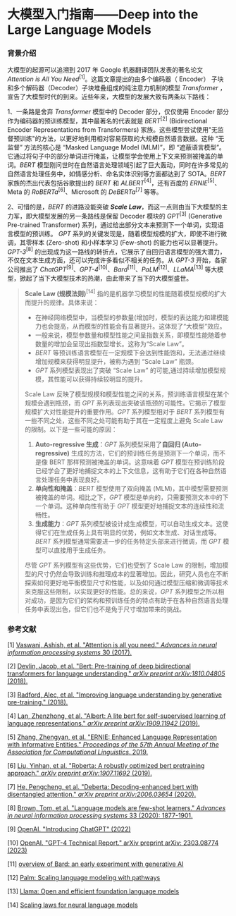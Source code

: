 # 大模型入门指南——Deep into the Large Language Models


<!--more-->

### 背景介绍

大模型的起源可以追溯到 2017 年 Google 机器翻译团队发表的著名论文 *Attention is All You Need*$^{[1]}$。这篇文章提出的由多个编码器（ Encoder） 子块和多个解码器（Decoder）子块堆叠组成的纯注意力机制的模型 *Transformer* ，宣告了大模型时代的到来。近些年来，大模型的发展大致有两条以下路线：

1、一条路是舍弃 *Transformer* 模型中的 Decoder 部分，仅仅使用 Encoder 部分作为编码器的预训练模型，其中最著名的代表就是 *BERT*$^{[2]}$ (Bidirectional Encoder Representations from Transformers) 家族。这些模型尝试使用"无监督预训练"的方法，以更好地利用相对容易获取的大规模自然语言数据。这种 “无监督” 方法的核心是 “Masked Language Model (MLM)”，即 “遮蔽语言模型”。它通过将句子中的部分单词进行掩盖，让模型学会使用上下文来预测被掩盖的单词。*BERT* 模型刚问世时在自然语言处理领域引起了巨大轰动，同时在许多常见的自然语言处理任务中，如情感分析、命名实体识别等方面都达到了 SOTA。*BERT* 家族的杰出代表包括谷歌提出的 *BERT* 和 *ALBERT*$^{[4]}$，还有百度的 *ERNIE*$^{[5]}$、Meta 的 *RoBERTa*$^{[6]}$、Microsoft 的 *DeBERTa*$^{[7]}$ 等等。

2、可惜的是，*BERT* 的进路没能突破 ***Scale Law***，而这一点则由当下大模型的主力军，即大模型发展的另一条路线是保留 Decoder 模块的 *GPT*$^{[3]}$ (Generative Pre-trained Transformer) 系列，通过给出部分文本来预测下一个单词，实现语言模型的预训练。 *GPT* 系列的关键发现是，随着模型规模的扩大，即使不进行微调，其零样本 (Zero-shot) 和小样本学习 (Few-shot) 的能力也可以显著提升。*GPT-3*$^{[8]}$ 的出现成为这一路线的转折点，它展示了自回归语言模型的强大潜力，不仅在文本生成方面，还可以完成许多看似不相关的任务。从 *GPT-3* 开始，各家公司推出了 *ChatGPT*$^{[9]}$、*GPT-4*$^{[10]}$、*Bard*$^{[11]}$、*PaLM*$^{[12]}$、*LLaMA*$^{[13]}$ 等大模型，掀起了当下大模型技术的热潮，由此带来了当下的大模型盛世。

> **Scale Law (规模法则)**$^{[14]}$ 指的是机器学习模型的性能随着模型规模的扩大而提升的规律。具体来说：
>
> - 在神经网络模型中，当模型的参数量(增加时，模型的表达能力和建模能力也会提高，从而模型的性能会有显著提升。这体现了“大模型”效应。
> - 一般来说，模型参数量和模型性能之间呈指数关系，即模型性能随着参数量的增加会呈现出指数型增长。这称为“Scale Law”。
> - *BERT* 等预训练语言模型在一定规模下会达到性能饱和，无法通过继续增加规模来获得明显提升，被称为遇到 “Scale Law” 瓶颈。
> - *GPT* 系列模型表现出了突破 “Scale Law” 的可能,通过持续增加模型规模，其性能可以获得持续较明显的提升。
>
> Scale Law 反映了模型规模和模型性能之间的关系，预训练语言模型在某个规模会遇到瓶颈，而 *GPT* 系列表现出突破该瓶颈的可能性。它揭示了模型规模扩大对性能提升的重要作用。*GPT* 系列模型相对于 *BERT* 系列模型有一些不同之处，这些不同之处可能有助于其在一定程度上避免 Scale Law 的限制。以下是一些可能的原因：
>
> 1. **Auto-regressive 生成**：*GPT* 系列模型采用了**自回归 (Auto-regressive)** 生成的方法，它们的预训练任务是预测下一个单词，而不是像 BERT 那样预测被掩盖的单词。这意味着 *GPT* 模型在预训练阶段已经学会了更好地捕捉文本的上下文信息，这有助于它们在各种自然语言处理任务中表现良好。
> 2. **单向性和掩盖**：*BERT* 模型使用了双向掩盖 (MLM)，其中模型需要预测被掩盖的单词。相比之下，*GPT* 模型是单向的，只需要预测文本中的下一个单词。这种单向性有助于 *GPT* 模型更好地捕捉文本的连续性和流畅性。
> 3. **生成能力**：*GPT* 系列模型被设计成生成模型，可以自动生成文本。这使得它们在生成任务上具有明显的优势，例如文本生成、对话生成等。*BERT* 系列模型通常需要进一步的任务特定头部来进行微调，而 *GPT* 模型可以直接用于生成任务。
>
> 尽管 *GPT* 系列模型有这些优势，它们也受到了 Scale Law 的限制，增加模型的尺寸仍然会导致训练和推理成本的显著增加。因此，研究人员也在不断探索如何更好地平衡模型尺寸和性能，以及如何通过模型压缩和微调等技术来克服这些限制，以实现更好的性能。总的来说，*GPT* 系列模型之所以相对成功，是因为它们的架构和预训练任务的特点有助于在各种自然语言处理任务中表现出色，但它们也不是免于尺寸增加带来的挑战。



### 参考文献

[1] [Vaswani, Ashish, et al. "Attention is all you need." *Advances in neural information processing systems* 30 (2017).](https://proceedings.neurips.cc/paper/2017/file/3f5ee243547dee91fbd053c1c4a845aa-Paper.pdf)

[2] [Devlin, Jacob, et al. "Bert: Pre-training of deep bidirectional transformers for language understanding." *arXiv preprint arXiv:1810.04805* (2018).](https://arxiv.org/pdf/1810.04805.pdf&usg=ALkJrhhzxlCL6yTht2BRmH9atgvKFxHsxQ)

[3] [Radford, Alec, et al. "Improving language understanding by generative pre-training." (2018).](https://www.mikecaptain.com/resources/pdf/GPT-1.pdf)

[4] [Lan, Zhenzhong, et al. "Albert: A lite bert for self-supervised learning of language representations." *arXiv preprint arXiv:1909.11942* (2019).](https://arxiv.org/pdf/1909.11942.pdf%3E,)

[5] [Zhang, Zhengyan, et al. "ERNIE: Enhanced Language Representation with Informative Entities." *Proceedings of the 57th Annual Meeting of the Association for Computational Linguistics*. 2019.](https://aclanthology.org/P19-1139/?utm_campaign=%E6%AF%8E%E9%80%B1%20NLP%20%E8%AB%96%E6%96%87&utm_medium=email&utm_source=Revue%20newsletter)

[6] [Liu, Yinhan, et al. "Roberta: A robustly optimized bert pretraining approach." *arXiv preprint arXiv:1907.11692* (2019).](https://arxiv.org/abs/1907.11692)

[7] [He, Pengcheng, et al. "Deberta: Decoding-enhanced bert with disentangled attention." *arXiv preprint arXiv:2006.03654* (2020).](https://arxiv.org/pdf/2006.03654)

[8] [Brown, Tom, et al. "Language models are few-shot learners." *Advances in neural information processing systems* 33 (2020): 1877-1901.](https://proceedings.neurips.cc/paper_files/paper/2020/file/1457c0d6bfcb4967418bfb8ac142f64a-Paper.pdf)

[9] [OpenAI. "Introducing ChatGPT" (2022)](https://openai.com/blog/chatgpt)

[10] [OpenAI. "GPT-4 Technical Report." arXiv preprint arXiv: 2303.08774 (2023)](https://arxiv.org/abs/2303.08774)

[11] [overview of Bard: an early experiment with generative AI](https://ai.google/static/documents/google-about-bard.pdf)

[12] [Palm: Scaling language modeling with pathways](https://www.jmlr.org/papers/v24/22-1144.html)

[13] [Llama: Open and efficient foundation language models](https://arxiv.org/abs/2302.13971)

[14] [Scaling laws for neural language models](https://arxiv.org/abs/2001.08361)


